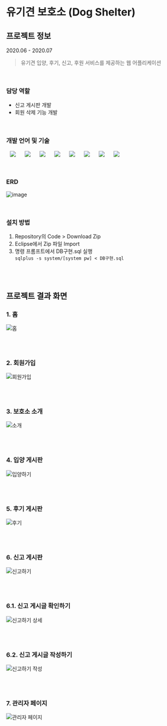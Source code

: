 # 유기견 보호소 (Dog Shelter)


## 프로젝트 정보
2020.06 - 2020.07
> 유기견 입양, 후기, 신고, 후원 서비스를 제공하는 웹 어플리케이션

<br>

### 담당 역할
* 신고 게시판 개발
* 회원 삭제 기능 개발

<br>

### 개발 언어 및 기술
<img src="https://img.shields.io/badge/Java-007396?style=flat-square&logo=Java&logoColor=white" style="height : auto; margin-left : 10px; margin-right : 10px;"/> <img src="https://img.shields.io/badge/JavaScript-F7DF1E?style=flat-square&logo=JavaScript&logoColor=white" style="height : auto; margin-left : 10px; margin-right : 10px;"/> <img src="https://img.shields.io/badge/jQuery-0769AD?style=flat-square&logo=jQuery&logoColor=white" style="height : auto; margin-left : 10px; margin-right : 10px;"/> <img src="https://img.shields.io/badge/HTML5-E34F26?style=flat-square&logo=HTML5&logoColor=white" style="height : auto; margin-left : 10px; margin-right : 10px;"/> <img src="https://img.shields.io/badge/CSS3-1572B6?style=flat-square&logo=CSS3&logoColor=white" style="height : auto; margin-left : 10px; margin-right : 10px;"/> <img src="https://img.shields.io/badge/Oracle-F80000?style=flat-square&logo=Oracle&logoColor=white" style="height : auto; margin-left : 10px; margin-right : 10px;"/> <img src="https://img.shields.io/badge/Spring Framework-6DB33F?style=flat-square&logo=Spring&logoColor=white" style="height : auto; margin-left : 10px; margin-right : 10px;"/>  <img src="https://img.shields.io/badge/JSP-007396?style=flat-square&logo=Java&logoColor=white" style="height : auto; margin-left : 10px; margin-right : 10px;"/>

<br>

### ERD
![image](https://user-images.githubusercontent.com/68523204/167235104-69eb1429-4493-464c-a2b0-87727e28b76e.png)

<br>

### 설치 방법
1. Repository의 Code > Download Zip
2. Eclipse에서 Zip 파일 Import
3. 명령 프롬프트에서 DB구현.sql 실행
<br>```sqlplus -s system/[system pw] < DB구현.sql``` 

<br><br>

## 프로젝트 결과 화면

### 1. 홈
![홈](https://user-images.githubusercontent.com/68523204/167278897-0f5461fe-bc86-4a58-958e-1f7e88a8672c.png)

<br><br>

### 2. 회원가입
![회원가입](https://user-images.githubusercontent.com/68523204/167279031-974a2955-5237-4985-a911-69e9ac077a37.png)

<br><br>

### 3. 보호소 소개
![소개](https://user-images.githubusercontent.com/68523204/136964702-18a2a42d-9752-459f-8d6a-a5d8d573f2e8.png)

<br><br>

### 4. 입양 게시판

![입양하기](https://user-images.githubusercontent.com/68523204/167066925-d8c48449-ad2a-478a-bbc2-f55c8f3863eb.png)

<br><br>

### 5. 후기 게시판

![후기](https://user-images.githubusercontent.com/68523204/136965034-1eb6bedd-34c3-43cc-9c8c-f19cc9b103f6.png)

<br><br>

### 6. 신고 게시판

![신고하기](https://user-images.githubusercontent.com/68523204/167278774-5388f9fe-bfd9-49d7-a8b8-5c764fadb04b.png)

<br><br>

### 6.1. 신고 게시글 확인하기
![신고하기 상세](https://user-images.githubusercontent.com/68523204/167279132-e14b45b4-2984-47dd-aaa8-2a82adc78b8e.png)

<br><br>

### 6.2. 신고 게시글 작성하기
![신고하기 작성](https://user-images.githubusercontent.com/68523204/167278861-00a029d9-fc20-46fd-a7a3-d1e7a76d46bd.png)

<br><br>

### 7. 관리자 페이지

![관리자 페이지](https://user-images.githubusercontent.com/68523204/136965036-8c5ad620-0d0b-4d0d-8d17-c9a87664e5f5.png)
